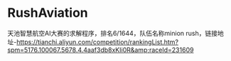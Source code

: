 # RushAviation
天池智慧航空AI大赛的求解程序，排名6/1644，队伍名称minion rush，链接地址-https://tianchi.aliyun.com/competition/rankingList.htm?spm=5176.100067.5678.4.4aaf3db8xKIi0R&amp;raceId=231609
